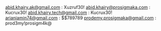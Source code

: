 abid.khairy.ak@gmail.com : Xuzruf30!
abid.khairy@prosigmaka.com : Kucrux30!
abid.khairy.tech@gmail.com : Kucrux30!
arianiamin74@gmail.com : \$$789789
prodemy.prosigmaka@gmail.com : prod3my!prosigm4k@ 